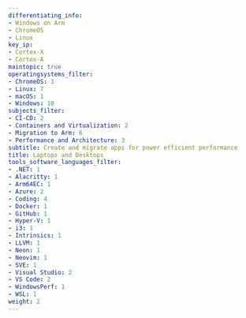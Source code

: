 ```yaml
---
differentiating_info:
- Windows on Arm
- ChromeOS
- Linux
key_ip:
- Cortex-X
- Cortex-A
maintopic: true
operatingsystems_filter:
- ChromeOS: 1
- Linux: 7
- macOS: 1
- Windows: 10
subjects_filter:
- CI-CD: 2
- Containers and Virtualization: 2
- Migration to Arm: 6
- Performance and Architecture: 3
subtitle: Create and migrate apps for power efficient performance
title: Laptops and Desktops
tools_software_languages_filter:
- .NET: 1
- Alacritty: 1
- Arm64EC: 1
- Azure: 2
- Coding: 4
- Docker: 1
- GitHub: 1
- Hyper-V: 1
- i3: 1
- Intrinsics: 1
- LLVM: 1
- Neon: 1
- Neovim: 1
- SVE: 1
- Visual Studio: 2
- VS Code: 2
- WindowsPerf: 1
- WSL: 1
weight: 2
---
```

